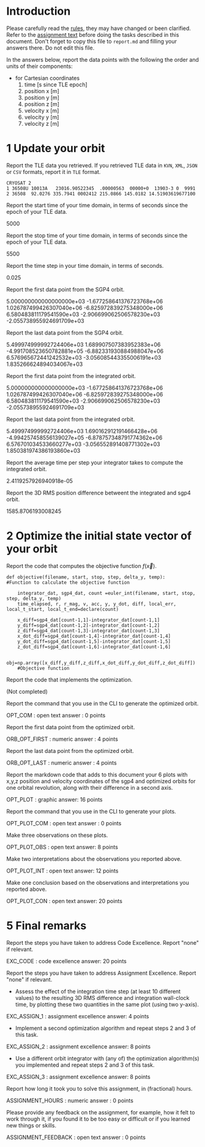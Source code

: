 # Introduction

Please carefully read the [rules](rules/README.md), they may have changed or been clarified. Refer to the [assignment text](README.md) before doing the tasks described in this document. Don't forget to copy this file to `report.md` and filling your answers there. Do not edit this file.

In the answers below, report the data points with the following the order and units of their components:

- for Cartesian coordinates
    1. time [s since TLE epoch]
    2. position x [m]
    3. position y [m]
    4. position z [m]
    5. velocity x [m]
    6. velocity y [m]
    7. velocity z [m]

# 1 Update your orbit

Report the TLE data you retrieved. If you retrieved TLE data in `KVN`, `XML`, `JSON` or `CSV` formats, report it in `TLE` format.

~~~
CRYOSAT 2               
1 36508U 10013A   23016.90522345  .00000563  00000+0  13903-3 0  9991
2 36508  92.0276 335.7941 0002412 215.0866 145.0182 14.51903619677100
~~~

Report the start time of your time domain, in terms of seconds since the epoch of your TLE data.

5000

Report the stop time of your time domain, in terms of seconds since the epoch of your TLE data.

5500

Report the time step in your time domain, in terms of seconds.

0.025

Report the first data point from the SGP4 orbit.

5.000000000000000000e+03 -1.677258641376723768e+06 1.026787499426307040e+06 -6.825972839275348000e+06 6.580483811179541590e+03 -2.906699062506578230e+03 -2.055738955924691709e+03

Report the last data point from the SGP4 orbit.

5.499974999992724406e+03 1.689907507383952383e+06 -4.991708523650782881e+05 -6.882331930884988047e+06 6.576965672441242532e+03 -3.056085443355006191e+03 1.835266624894034067e+03

Report the first data point from the integrated orbit.

5.000000000000000000e+03 -1.677258641376723768e+06 1.026787499426307040e+06 -6.825972839275348000e+06 6.580483811179541590e+03 -2.906699062506578230e+03 -2.055738955924691709e+03

Report the last data point from the integrated orbit.

5.499974999992724406e+03 1.690162912191466428e+06 -4.994257458556139027e+05 -6.878757348791774362e+06 6.576701034533660277e+03 -3.056552891408771302e+03 1.850381974386193860e+03

Report the average time per step your integrator takes to compute the integrated orbit.

2.4119257926940918e-05

Report the 3D RMS position difference betweent the integrated and sgp4 orbit.

1585.8706193008245

# 2 Optimize the initial state vector of your orbit

Report the code that computes the objective function $`f(\vec x)`$.

~~~
def objective(filename, start, stop, step, delta_y, temp):
#Function to calculate the objective function
    
    integrator_dat, sgp4_dat, count =euler_int(filename, start, stop, step, delta_y, temp)
    time_elapsed, r, r_mag, v, acc, y, y_dot, diff, local_err, local_t_start, local_t_end=declare(count)

    x_diff=sgp4_dat[count-1,1]-integrator_dat[count-1,1]
    y_diff=sgp4_dat[count-1,2]-integrator_dat[count-1,2]
    z_diff=sgp4_dat[count-1,3]-integrator_dat[count-1,3]
    x_dot_diff=sgp4_dat[count-1,4]-integrator_dat[count-1,4]
    y_dot_diff=sgp4_dat[count-1,5]-integrator_dat[count-1,5]
    z_dot_diff=sgp4_dat[count-1,6]-integrator_dat[count-1,6]
    
    obj=np.array([x_diff,y_diff,z_diff,x_dot_diff,y_dot_diff,z_dot_diff])
    #Objective function
~~~

Report the code that implements the optimization.

(Not completed)

Report the command that you use in the CLI to generate the optimized orbit.

OPT_COM : open text answer : 0 points

Report the first data point from the optimized orbit.

ORB_OPT_FIRST : numeric answer : 4 points

Report the last data point from the optimized orbit.

ORB_OPT_LAST : numeric answer : 4 points

Report the markdown code that adds to this document your 6 plots with x,y,z position and velocity coordinates of the sgp4 and optimized orbits for one orbital revolution, along with their difference in a second axis.

OPT_PLOT : graphic answer: 16 points

Report the command that you use in the CLI to generate your plots.

OPT_PLOT_COM : open text answer : 0 points

Make three observations on these plots.

OPT_PLOT_OBS : open text answer: 8 points

Make two interpretations about the observations you reported above.

OPT_PLOT_INT : open text answer: 12 points

Make one conclusion based on the observations and interpretations you reported above.

OPT_PLOT_CON : open text answer: 20 points

# 5 Final remarks

Report the steps you have taken to address Code Excellence. Report "none" if relevant.

EXC_CODE : code excellence answer: 20 points

Report the steps you have taken to address Assignment Excellence. Report "none" if relevant.

- Assess the effect of the integration time step (at least 10 different values) to the resulting 3D RMS difference and integration wall-clock time, by plotting these two quantities in the same plot (using two y-axis).

EXC_ASSIGN_1 : assignment excellence answer: 4 points

- Implement a second optimization algorithm and repeat steps 2 and 3 of this task.

EXC_ASSIGN_2 : assignment excellence answer: 8 points

- Use a different orbit integrator with (any of) the optimization algorithm(s) you implemented and repeat steps 2 and 3 of this task.

EXC_ASSIGN_3 : assignment excellence answer: 8 points

Report how long it took you to solve this assignment, in (fractional) hours.

ASSIGNMENT_HOURS : numeric answer : 0 points

Please provide any feedback on the assignment, for example, how it felt to work through it, if you found it to be too easy or difficult or if you learned new things or skills.

ASSIGNMENT_FEEDBACK : open text answer : 0 points
